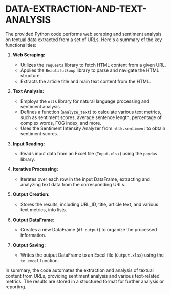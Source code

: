 # DATA-EXTRACTION-AND-TEXT-ANALYSIS
The provided Python code performs web scraping and sentiment analysis on textual data extracted from a set of URLs. Here's a summary of the key functionalities:

1. **Web Scraping:**
   - Utilizes the `requests` library to fetch HTML content from a given URL.
   - Applies the `BeautifulSoup` library to parse and navigate the HTML structure.
   - Extracts the article title and main text content from the HTML.

2. **Text Analysis:**
   - Employs the `nltk` library for natural language processing and sentiment analysis.
   - Defines a function (`analyze_text`) to calculate various text metrics, such as sentiment scores, average sentence length, percentage of complex words, FOG index, and more.
   - Uses the Sentiment Intensity Analyzer from `nltk.sentiment` to obtain sentiment scores.

3. **Input Reading:**
   - Reads input data from an Excel file (`Input.xlsx`) using the `pandas` library.

4. **Iterative Processing:**
   - Iterates over each row in the input DataFrame, extracting and analyzing text data from the corresponding URLs.

5. **Output Creation:**
   - Stores the results, including URL_ID, title, article text, and various text metrics, into lists.

6. **Output DataFrame:**
   - Creates a new DataFrame (`df_output`) to organize the processed information.

7. **Output Saving:**
   - Writes the output DataFrame to an Excel file (`Output.xlsx`) using the `to_excel` function.

In summary, the code automates the extraction and analysis of textual content from URLs, providing sentiment analysis and various text-related metrics. The results are stored in a structured format for further analysis or reporting.
